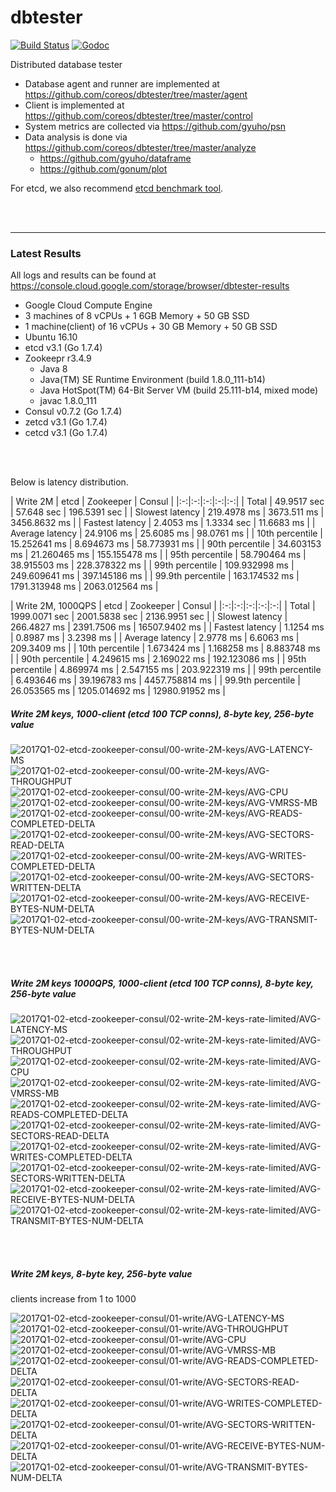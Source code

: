 # dbtester

[![Build Status](https://img.shields.io/travis/coreos/dbtester.svg?style=flat-square)](https://travis-ci.org/coreos/dbtester) [![Godoc](http://img.shields.io/badge/go-documentation-blue.svg?style=flat-square)](https://godoc.org/github.com/coreos/dbtester)

Distributed database tester

- Database agent and runner are implemented at https://github.com/coreos/dbtester/tree/master/agent
- Client is implemented at https://github.com/coreos/dbtester/tree/master/control
- System metrics are collected via https://github.com/gyuho/psn
- Data analysis is done via https://github.com/coreos/dbtester/tree/master/analyze
  - https://github.com/gyuho/dataframe
  - https://github.com/gonum/plot

For etcd, we also recommend [etcd benchmark tool](https://github.com/coreos/etcd/tree/master/tools/benchmark).

<br><br><hr>
### Latest Results

All logs and results can be found at https://console.cloud.google.com/storage/browser/dbtester-results

- Google Cloud Compute Engine
- 3 machines of 8 vCPUs + 1 6GB Memory + 50 GB SSD
- 1 machine(client) of 16 vCPUs + 30 GB Memory + 50 GB SSD
- Ubuntu 16.10
- etcd v3.1 (Go 1.7.4)
- Zookeepr r3.4.9
  - Java 8
  - Java(TM) SE Runtime Environment (build 1.8.0_111-b14)
  - Java HotSpot(TM) 64-Bit Server VM (build 25.111-b14, mixed mode)
  - javac 1.8.0_111
- Consul v0.7.2 (Go 1.7.4)
- zetcd v3.1 (Go 1.7.4)
- cetcd v3.1 (Go 1.7.4)

<br><br>


Below is latency distribution.

| Write 2M | etcd | Zookeeper | Consul |
|:-:|:-:|:-:|:-:|:-:|
| Total | 49.9517 sec | 57.648 sec | 196.5391 sec |
| Slowest latency | 219.4978 ms | 3673.511 ms | 3456.8632 ms |
| Fastest latency | 2.4053 ms | 1.3334 sec | 11.6683 ms |
| Average latency | 24.9106 ms | 25.6085 ms | 98.0761 ms |
| 10th percentile | 15.252641 ms | 8.694673 ms | 58.773931 ms |
| 90th percentile | 34.603153 ms | 21.260465 ms | 155.155478 ms |
| 95th percentile | 58.790464 ms | 38.915503 ms | 228.378322 ms |
| 99th percentile | 109.932998 ms | 249.609641 ms | 397.145186 ms |
| 99.9th percentile | 163.174532 ms | 1791.313948 ms | 2063.012564 ms |

| Write 2M, 1000QPS | etcd | Zookeeper | Consul |
|:-:|:-:|:-:|:-:|:-:|
| Total | 1999.0071 sec | 2001.5838 sec | 2136.9951 sec |
| Slowest latency | 266.4827 ms | 2391.7506 ms | 16507.9402 ms |
| Fastest latency | 1.1254 ms | 0.8987 ms | 3.2398 ms |
| Average latency | 2.9778 ms | 6.6063 ms | 209.3409 ms |
| 10th percentile | 1.673424 ms | 1.168258 ms | 8.883748 ms |
| 90th percentile | 4.249615 ms | 2.169022 ms | 192.123086 ms |
| 95th percentile | 4.869974 ms | 2.547155 ms | 203.922319 ms |
| 99th percentile | 6.493646 ms | 39.196783 ms | 4457.758814 ms |
| 99.9th percentile | 26.053565 ms | 1205.014692 ms | 12980.91952 ms |

##### Write 2M keys, 1000-client (etcd 100 TCP conns), 8-byte key, 256-byte value

<img src="https://storage.googleapis.com/dbtester-results/2017Q1-02-etcd-zookeeper-consul/00-write-2M-keys/AVG-LATENCY-MS.svg" alt="2017Q1-02-etcd-zookeeper-consul/00-write-2M-keys/AVG-LATENCY-MS">

<img src="https://storage.googleapis.com/dbtester-results/2017Q1-02-etcd-zookeeper-consul/00-write-2M-keys/AVG-THROUGHPUT.svg" alt="2017Q1-02-etcd-zookeeper-consul/00-write-2M-keys/AVG-THROUGHPUT">

<img src="https://storage.googleapis.com/dbtester-results/2017Q1-02-etcd-zookeeper-consul/00-write-2M-keys/AVG-CPU.svg" alt="2017Q1-02-etcd-zookeeper-consul/00-write-2M-keys/AVG-CPU">

<img src="https://storage.googleapis.com/dbtester-results/2017Q1-02-etcd-zookeeper-consul/00-write-2M-keys/AVG-VMRSS-MB.svg" alt="2017Q1-02-etcd-zookeeper-consul/00-write-2M-keys/AVG-VMRSS-MB">

<img src="https://storage.googleapis.com/dbtester-results/2017Q1-02-etcd-zookeeper-consul/00-write-2M-keys/AVG-READS-COMPLETED-DELTA.svg" alt="2017Q1-02-etcd-zookeeper-consul/00-write-2M-keys/AVG-READS-COMPLETED-DELTA">

<img src="https://storage.googleapis.com/dbtester-results/2017Q1-02-etcd-zookeeper-consul/00-write-2M-keys/AVG-SECTORS-READ-DELTA.svg" alt="2017Q1-02-etcd-zookeeper-consul/00-write-2M-keys/AVG-SECTORS-READ-DELTA">

<img src="https://storage.googleapis.com/dbtester-results/2017Q1-02-etcd-zookeeper-consul/00-write-2M-keys/AVG-WRITES-COMPLETED-DELTA.svg" alt="2017Q1-02-etcd-zookeeper-consul/00-write-2M-keys/AVG-WRITES-COMPLETED-DELTA">

<img src="https://storage.googleapis.com/dbtester-results/2017Q1-02-etcd-zookeeper-consul/00-write-2M-keys/AVG-SECTORS-WRITTEN-DELTA.svg" alt="2017Q1-02-etcd-zookeeper-consul/00-write-2M-keys/AVG-SECTORS-WRITTEN-DELTA">

<img src="https://storage.googleapis.com/dbtester-results/2017Q1-02-etcd-zookeeper-consul/00-write-2M-keys/AVG-RECEIVE-BYTES-NUM-DELTA.svg" alt="2017Q1-02-etcd-zookeeper-consul/00-write-2M-keys/AVG-RECEIVE-BYTES-NUM-DELTA">

<img src="https://storage.googleapis.com/dbtester-results/2017Q1-02-etcd-zookeeper-consul/00-write-2M-keys/AVG-TRANSMIT-BYTES-NUM-DELTA.svg" alt="2017Q1-02-etcd-zookeeper-consul/00-write-2M-keys/AVG-TRANSMIT-BYTES-NUM-DELTA">


<br><br>
##### Write 2M keys 1000QPS, 1000-client (etcd 100 TCP conns), 8-byte key, 256-byte value

<img src="https://storage.googleapis.com/dbtester-results/2017Q1-02-etcd-zookeeper-consul/02-write-2M-keys-rate-limited/AVG-LATENCY-MS.svg" alt="2017Q1-02-etcd-zookeeper-consul/02-write-2M-keys-rate-limited/AVG-LATENCY-MS">

<img src="https://storage.googleapis.com/dbtester-results/2017Q1-02-etcd-zookeeper-consul/02-write-2M-keys-rate-limited/AVG-THROUGHPUT.svg" alt="2017Q1-02-etcd-zookeeper-consul/02-write-2M-keys-rate-limited/AVG-THROUGHPUT">

<img src="https://storage.googleapis.com/dbtester-results/2017Q1-02-etcd-zookeeper-consul/02-write-2M-keys-rate-limited/AVG-CPU.svg" alt="2017Q1-02-etcd-zookeeper-consul/02-write-2M-keys-rate-limited/AVG-CPU">

<img src="https://storage.googleapis.com/dbtester-results/2017Q1-02-etcd-zookeeper-consul/02-write-2M-keys-rate-limited/AVG-VMRSS-MB.svg" alt="2017Q1-02-etcd-zookeeper-consul/02-write-2M-keys-rate-limited/AVG-VMRSS-MB">

<img src="https://storage.googleapis.com/dbtester-results/2017Q1-02-etcd-zookeeper-consul/02-write-2M-keys-rate-limited/AVG-READS-COMPLETED-DELTA.svg" alt="2017Q1-02-etcd-zookeeper-consul/02-write-2M-keys-rate-limited/AVG-READS-COMPLETED-DELTA">

<img src="https://storage.googleapis.com/dbtester-results/2017Q1-02-etcd-zookeeper-consul/02-write-2M-keys-rate-limited/AVG-SECTORS-READ-DELTA.svg" alt="2017Q1-02-etcd-zookeeper-consul/02-write-2M-keys-rate-limited/AVG-SECTORS-READ-DELTA">

<img src="https://storage.googleapis.com/dbtester-results/2017Q1-02-etcd-zookeeper-consul/02-write-2M-keys-rate-limited/AVG-WRITES-COMPLETED-DELTA.svg" alt="2017Q1-02-etcd-zookeeper-consul/02-write-2M-keys-rate-limited/AVG-WRITES-COMPLETED-DELTA">

<img src="https://storage.googleapis.com/dbtester-results/2017Q1-02-etcd-zookeeper-consul/02-write-2M-keys-rate-limited/AVG-SECTORS-WRITTEN-DELTA.svg" alt="2017Q1-02-etcd-zookeeper-consul/02-write-2M-keys-rate-limited/AVG-SECTORS-WRITTEN-DELTA">

<img src="https://storage.googleapis.com/dbtester-results/2017Q1-02-etcd-zookeeper-consul/02-write-2M-keys-rate-limited/AVG-RECEIVE-BYTES-NUM-DELTA.svg" alt="2017Q1-02-etcd-zookeeper-consul/02-write-2M-keys-rate-limited/AVG-RECEIVE-BYTES-NUM-DELTA">

<img src="https://storage.googleapis.com/dbtester-results/2017Q1-02-etcd-zookeeper-consul/02-write-2M-keys-rate-limited/AVG-TRANSMIT-BYTES-NUM-DELTA.svg" alt="2017Q1-02-etcd-zookeeper-consul/02-write-2M-keys-rate-limited/AVG-TRANSMIT-BYTES-NUM-DELTA">


<br><br>
##### Write 2M keys, 8-byte key, 256-byte value

clients increase from 1 to 1000

<img src="https://storage.googleapis.com/dbtester-results/2017Q1-02-etcd-zookeeper-consul/01-write/AVG-LATENCY-MS.svg" alt="2017Q1-02-etcd-zookeeper-consul/01-write/AVG-LATENCY-MS">

<img src="https://storage.googleapis.com/dbtester-results/2017Q1-02-etcd-zookeeper-consul/01-write/AVG-THROUGHPUT.svg" alt="2017Q1-02-etcd-zookeeper-consul/01-write/AVG-THROUGHPUT">

<img src="https://storage.googleapis.com/dbtester-results/2017Q1-02-etcd-zookeeper-consul/01-write/AVG-CPU.svg" alt="2017Q1-02-etcd-zookeeper-consul/01-write/AVG-CPU">

<img src="https://storage.googleapis.com/dbtester-results/2017Q1-02-etcd-zookeeper-consul/01-write/AVG-VMRSS-MB.svg" alt="2017Q1-02-etcd-zookeeper-consul/01-write/AVG-VMRSS-MB">

<img src="https://storage.googleapis.com/dbtester-results/2017Q1-02-etcd-zookeeper-consul/01-write/AVG-READS-COMPLETED-DELTA.svg" alt="2017Q1-02-etcd-zookeeper-consul/01-write/AVG-READS-COMPLETED-DELTA">

<img src="https://storage.googleapis.com/dbtester-results/2017Q1-02-etcd-zookeeper-consul/01-write/AVG-SECTORS-READ-DELTA.svg" alt="2017Q1-02-etcd-zookeeper-consul/01-write/AVG-SECTORS-READ-DELTA">

<img src="https://storage.googleapis.com/dbtester-results/2017Q1-02-etcd-zookeeper-consul/01-write/AVG-WRITES-COMPLETED-DELTA.svg" alt="2017Q1-02-etcd-zookeeper-consul/01-write/AVG-WRITES-COMPLETED-DELTA">

<img src="https://storage.googleapis.com/dbtester-results/2017Q1-02-etcd-zookeeper-consul/01-write/AVG-SECTORS-WRITTEN-DELTA.svg" alt="2017Q1-02-etcd-zookeeper-consul/01-write/AVG-SECTORS-WRITTEN-DELTA">

<img src="https://storage.googleapis.com/dbtester-results/2017Q1-02-etcd-zookeeper-consul/01-write/AVG-RECEIVE-BYTES-NUM-DELTA.svg" alt="2017Q1-02-etcd-zookeeper-consul/01-write/AVG-RECEIVE-BYTES-NUM-DELTA">

<img src="https://storage.googleapis.com/dbtester-results/2017Q1-02-etcd-zookeeper-consul/01-write/AVG-TRANSMIT-BYTES-NUM-DELTA.svg" alt="2017Q1-02-etcd-zookeeper-consul/01-write/AVG-TRANSMIT-BYTES-NUM-DELTA">
